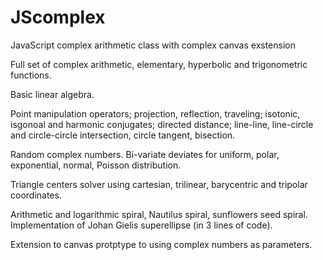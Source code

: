 # JScomplex
JavaScript complex arithmetic class with complex canvas exstension

Full set of complex arithmetic, elementary, hyperbolic and trigonometric functions.

Basic linear algebra.

Point manipulation operators; projection, reflection, traveling;
isotonic, isgonoal and harmonic conjugates;
directed distance;
line-line, line-circle and circle-circle intersection, circle tangent, bisection.

Random complex numbers. Bi-variate deviates for uniform, polar, exponential, normal, Poisson distribution.

Triangle centers solver using cartesian, trilinear, barycentric and tripolar coordinates.

Arithmetic and logarithmic spiral, Nautilus spiral, sunflowers seed spiral.
Implementation of Johan Gielis superellipse (in 3 lines of code).

Extension to canvas protptype to using complex numbers as parameters.
